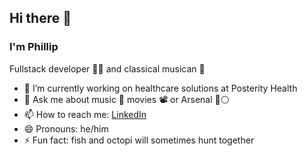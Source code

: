 ## Hi there 👋
### I'm Phillip
Fullstack developer 👨‍💻 and classical musican 🎼


- 🔭 I’m currently working on healthcare solutions at Posterity Health 
- 💬 Ask me about music 🎵 movies 📽 or Arsenal 🔴⚪️
- 📫 How to reach me: [LinkedIn](https://www.linkedin.com/in/phillipstrom/)
- 😄 Pronouns: he/him
- ⚡ Fun fact: fish and octopi will sometimes hunt together

